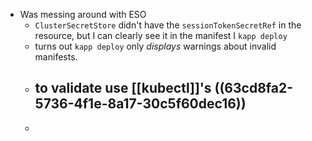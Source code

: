 - Was messing around with ESO
	- `ClusterSecretStore` didn't have the `sessionTokenSecretRef` in the resource, but I can clearly see it in the manifest I `kapp deploy`
	- turns out `kapp deploy` only _displays_ warnings about invalid manifests.
	- to validate use [[kubectl]]'s ((63cd8fa2-5736-4f1e-8a17-30c5f60dec16))
		-
	-
